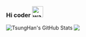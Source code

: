 ### Hi coder <img alt="wave" src="https://raw.githubusercontent.com/MartinHeinz/MartinHeinz/master/wave.gif" width="30px">

<!--
**dalaoqi/dalaoqi** is a ✨ _special_ ✨ repository because its `README.md` (this file) appears on your GitHub profile.

Here are some ideas to get you started:

- 🔭 I’m currently working on ...
- 🌱 I’m currently learning ...
- 👯 I’m looking to collaborate on ...
- 🤔 I’m looking for help with ...
- 💬 Ask me about ...
- 📫 How to reach me: ...
- 😄 Pronouns: ...
- ⚡ Fun fact: ...
-->
<img align="left" src="https://github-readme-stats.vercel.app/api?username=dalaoqi&layout=compact&show_icons=true&line_height=27&count_private=true&&theme=radical" alt="TsungHan's GitHub Stats" />
<img align="center" src="https://github-readme-stats.anuraghazra1.vercel.app/api/top-langs/?username=dalaoqi&show_icons=true&line_height=27&count_private=true&&theme=radical"/>
